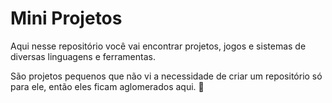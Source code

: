 # Mini Projetos
Aqui nesse repositório você vai encontrar projetos, jogos e sistemas de diversas linguagens e ferramentas.

São projetos pequenos que não vi a necessidade de criar um repositório só para ele, então eles ficam aglomerados aqui.
🤏
